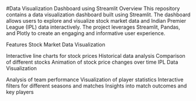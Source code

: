 #Data Visualization Dashboard using Streamlit
Overview
This repository contains a data visualization dashboard built using Streamlit. The dashboard allows users to explore and visualize stock market data and Indian Premier League (IPL) data interactively. The project leverages Streamlit, Pandas, and Plotly to create an engaging and informative user experience.

Features
Stock Market Data Visualization

Interactive line charts for stock prices
Historical data analysis
Comparison of different stocks
Animation of stock price changes over time
IPL Data Visualization

Analysis of team performance
Visualization of player statistics
Interactive filters for different seasons and matches
Insights into match outcomes and key players
